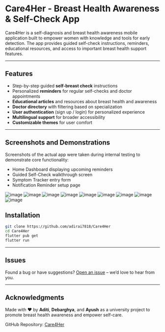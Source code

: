 # Care4Her - Breast Health Awareness & Self-Check App

Care4Her is a self-diagnosis and breast health awareness mobile application built to empower women with knowledge and tools for early detection. The app provides guided self-check instructions, reminders, educational resources, and access to important breast health support features.

---

## Features

- Step-by-step guided **self-breast check** instructions
- Personalized **reminders** for regular self-checks and doctor appointments
- **Educational articles** and resources about breast health and awareness
- **Doctor directory** with filtering based on specialization
- **User authentication** (sign up / login) for personalized experience
- **Multilingual support** for broader accessibility
- **Customizable themes** for user comfort
---

## Screenshots and Demonstrations
Screenshots of the actual app were taken during internal testing to demonstrate core functionality:
-	Home Dashboard displaying upcoming reminders
-	Guided Self-Check walkthrough screen
-	Symptom Tracker entry form
-	Notification Reminder setup page
  
  ![image](https://github.com/user-attachments/assets/7b977736-121d-42a3-935e-585c3f3baad0)
 	![image](https://github.com/user-attachments/assets/41dd97f3-df67-439a-8181-9e96ed25b58f)
  ![image](https://github.com/user-attachments/assets/fce742ab-8a01-453e-8d0f-c1b3911c5c27)
  ![image](https://github.com/user-attachments/assets/ca2db05a-61ad-4820-b1d1-868b17412f3d)
  ![image](https://github.com/user-attachments/assets/69619355-bdb8-421e-962b-12de0b21b0c6)
  ![image](https://github.com/user-attachments/assets/438cd191-d29d-4546-8cbf-c81dbef21a29)
  ![image](https://github.com/user-attachments/assets/dcc9e988-cfc7-4dc0-89a6-692b9b1c6c09)
  ![image](https://github.com/user-attachments/assets/4dd0a93a-d6d4-40e8-a1cd-775a2cd7d4e5)
  ![image](https://github.com/user-attachments/assets/43997d0f-7e67-4682-97c4-a48cbf5a1c5c)







 	



## Installation

```bash
git clone https://github.com/adirai7818/Care4Her
cd Care4Her
flutter pub get
flutter run

```

----------

## Issues

Found a bug or have suggestions? [Open an issue](https://github.com/adirai7818/Care4Her/issues) – we’d love to hear from you.

----------

## Acknowledgments

Made with ❤️ by **Aditi**, **Debarghya**, and **Ayush** as a university project to promote breast health awareness and empower self-care.

GitHub Repository: [Care4Her](https://github.com/adirai7818/Care4Her)
